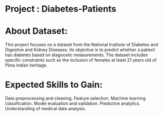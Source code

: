 # Project : Diabetes-Patients

# About Dataset: 
This project focuses on a dataset from the National Institute of Diabetes and Digestive and Kidney Diseases.
Its objective is to predict whether a patient has diabetes based on diagnostic measurements.
The dataset includes specific constraints such as the inclusion of females at least 21 years old of Pima Indian heritage.
# Expected Skills to Gain:
Data preprocessing and cleaning.
Feature selection.
Machine learning classification.
Model evaluation and validation.
Predictive analytics.
Understanding of medical data analysis.
